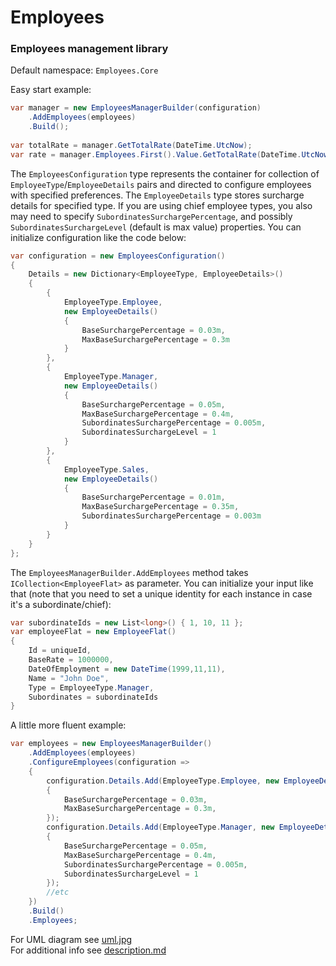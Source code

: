 # Employees
### Employees management library  
  
Default namespace: `Employees.Core`  
  
Easy start example:
```cs
var manager = new EmployeesManagerBuilder(configuration)
	.AddEmployees(employees)
	.Build();
		
var totalRate = manager.GetTotalRate(DateTime.UtcNow);
var rate = manager.Employees.First().Value.GetTotalRate(DateTime.UtcNow);
```  
  
The `EmployeesConfiguration` type represents the container for collection of `EmployeeType`/`EmployeeDetails` pairs and directed to configure employees with specified preferences. The `EmployeeDetails` type stores surcharge details for specified type. If you are using chief employee types, you also may need to specify `SubordinatesSurchargePercentage`, and possibly `SubordinatesSurchargeLevel` (default is max value) properties. You can initialize configuration like the code below:
```cs
var configuration = new EmployeesConfiguration()
{
	Details = new Dictionary<EmployeeType, EmployeeDetails>()
	{
		{
			EmployeeType.Employee,
			new EmployeeDetails()
			{
				BaseSurchargePercentage = 0.03m,
				MaxBaseSurchargePercentage = 0.3m
			}
		},
		{
			EmployeeType.Manager,
			new EmployeeDetails()
			{
				BaseSurchargePercentage = 0.05m,
				MaxBaseSurchargePercentage = 0.4m,
				SubordinatesSurchargePercentage = 0.005m,
				SubordinatesSurchargeLevel = 1
			}
		},
		{
			EmployeeType.Sales,
			new EmployeeDetails()
			{
				BaseSurchargePercentage = 0.01m,
				MaxBaseSurchargePercentage = 0.35m,
				SubordinatesSurchargePercentage = 0.003m
			}
		}
	}
};
```
  
The `EmployeesManagerBuilder.AddEmployees` method takes `ICollection<EmployeeFlat>` as parameter. You can initialize your input like that (note that you need to set a unique identity for each instance in case it's a subordinate/chief):
```cs
var subordinateIds = new List<long>() { 1, 10, 11 };
var employeeFlat = new EmployeeFlat()
{
	Id = uniqueId,
	BaseRate = 1000000,
	DateOfEmployment = new DateTime(1999,11,11),
	Name = "John Doe",
	Type = EmployeeType.Manager,
	Subordinates = subordinateIds
}
```
  
A little more fluent example:
```cs
var employees = new EmployeesManagerBuilder()
	.AddEmployees(employees)
	.ConfigureEmployees(configuration =>
	{
		configuration.Details.Add(EmployeeType.Employee, new EmployeeDetails()
		{
			BaseSurchargePercentage = 0.03m,
			MaxBaseSurchargePercentage = 0.3m,
		});
		configuration.Details.Add(EmployeeType.Manager, new EmployeeDetails()
		{
			BaseSurchargePercentage = 0.05m,
			MaxBaseSurchargePercentage = 0.4m,
			SubordinatesSurchargePercentage = 0.005m,
			SubordinatesSurchargeLevel = 1
		});
		//etc
	})
	.Build()
	.Employees;
```

For UML diagram see [uml.jpg](https://github.com/65766f6c/Employees/blob/master/uml.jpg)  
For additional info see [description.md](https://github.com/65766f6c/Employees/blob/master/description.md)

